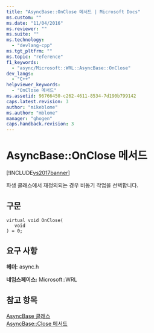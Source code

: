 ```yaml
---
title: "AsyncBase::OnClose 메서드 | Microsoft Docs"
ms.custom: ""
ms.date: "11/04/2016"
ms.reviewer: ""
ms.suite: ""
ms.technology: 
  - "devlang-cpp"
ms.tgt_pltfrm: ""
ms.topic: "reference"
f1_keywords: 
  - "async/Microsoft::WRL::AsyncBase::OnClose"
dev_langs: 
  - "C++"
helpviewer_keywords: 
  - "OnClose 메서드"
ms.assetid: 96766450-c262-4611-8534-7d190b799142
caps.latest.revision: 3
author: "mikeblome"
ms.author: "mblome"
manager: "ghogen"
caps.handback.revision: 3
---
```

# AsyncBase::OnClose 메서드
[!INCLUDE[vs2017banner](../assembler/inline/includes/vs2017banner.md)]

파생 클래스에서 재정의되는 경우 비동기 작업을 선택합니다.  
  
## 구문  
  
```  
virtual void OnClose(  
   void  
) = 0;  
```  
  
## 요구 사항  
 **헤더:** async.h  
  
 **네임스페이스:** Microsoft::WRL  
  
## 참고 항목  
 [AsyncBase 클래스](../windows/asyncbase-class.md)   
 [AsyncBase::Close 메서드](../windows/asyncbase-close-method.md)